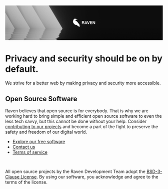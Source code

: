 ![banner.png](https://raw.githubusercontent.com/ravenarchive/.github/refs/heads/main/profile/banner.png)

# Privacy and security should be on by default.

We strive for a better web by making privacy and security more accessible.

## Open Source Software

Raven believes that open source is for everybody. That is why we are working hard to bring simple and efficient open source software to even the less tech savvy, but this cannot be done without your help. Consider [contributing to our projects](https://github.com/orgs/ravenarchive/repositories) and become a part of the fight to preserve the safety and freedom of our digital world.

- [Explore our free software](https://ravendevteam.org/software)
- [Contact us](https://ravendevteam.org/contact/)
- [Terms of service](https://ravendevteam.org/terms/)

<br style="backgrund: gray;">

All open source projects by the Raven Development Team adopt the [BSD-3-Clause License](https://ravendevteam.org/files/BSD-3-Clause.txt). By using our software, you acknowledge and agree to the terms of the license.
